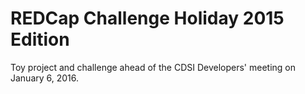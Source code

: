 # REDCap Challenge Holiday 2015 Edition

Toy project and challenge ahead of the CDSI Developers' meeting on January 6,
2016. 
